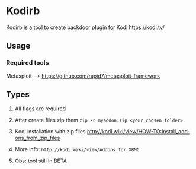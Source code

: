 # Kodirb
Kodirb is a tool to create backdoor plugin for Kodi https://kodi.tv/


## Usage
### Required tools
Metasploit --> https://github.com/rapid7/metasploit-framework

## Types
1. All flags are required
2. After create files zip them `zip -r myaddon.zip <your_chosen_folder>`
3. Kodi installation with zip files http://kodi.wiki/view/HOW-TO:Install_add-ons_from_zip_files
4. More info: `http://kodi.wiki/view/Addons_for_XBMC `

5. Obs: tool still in BETA

